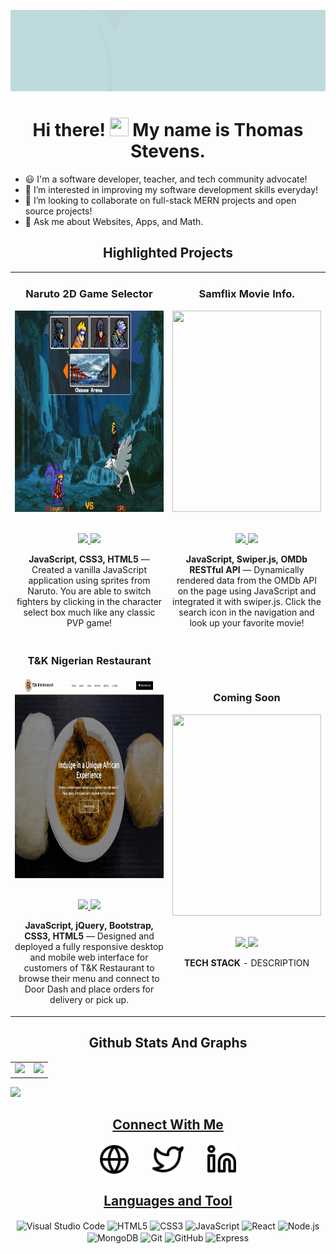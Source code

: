 ![alt text](https://github.com/ThomasAlanStevens/ThomasAlanStevens/blob/main/Github%20Cover.gif?raw=true)


<h1 align='center'>Hi there! <img src="https://github.com/sudnyeshtalekar/sudnyeshtalekar/blob/master/Assets/Hi.gif" width="30px" height="30px"> My name is Thomas Stevens.</h1>

- 😃 I'm a software developer, teacher, and tech community advocate!
- 👀 I’m interested in improving my software development skills everyday!
- 💞️ I’m looking to collaborate on full-stack MERN projects and open source projects!
- 💬 Ask me about Websites, Apps, and Math.


<!--Project Section -->

<h2 align="center">Highlighted Projects </h2>
<div align="center">
    <table>
        <tr>
            <td width="50%">
                <h3 align="center" color="white">Naruto 2D Game Selector</h3>
                <div align="center" >  
                    <a href='#'> 
                    <img src="https://github.com/ssaryonjr/ssaryonjr/blob/main/ezgif.com-gif-maker.gif?raw=true" alt="Naruto Game" height="322px" width="100%" />
                    </a>
                    <br>
                    <br>
                    <p>
                    <a href="https://github.com/ssaryonjr/Naruto-Character-Selector/tree/main/Naruto.JS" target="_blank">
                    <img src="https://img.shields.io/badge/Code-lightgrey?style=for-the-badge&logo=github"/>
                    </a>  
                    <a href="https://narutobattlescreen-js.netlify.app/" target="_blank">
                    <img src="https://img.shields.io/badge/-website-green?style=for-the-badge&color=005da8"/>
                    </a>
                    </p>
                    <p><strong>JavaScript, CSS3, HTML5</strong> — Created a vanilla JavaScript application using sprites from Naruto. You are able to switch fighters by clicking in the character select box much like any classic PVP game!</p>
                </div>
            </td>
            <td width="50%">
                <h3 align="center" color="white">Samflix Movie Info.</h3>
                <div align="center" >  
                    <a href='https://ssjrmovieapi.netlify.app/'>
                    <img src="https://github.com/ssaryonjr/ssaryonjr/blob/main/ezgif.com-gif-maker%20(1).gif?raw=true" alt="" height="322px" width="100%" />
                    </a>
                    <br>
                    <br>
                    <p>
                    <a href="https://github.com/ssaryonjr" target="_blank">
                    <img src="https://img.shields.io/badge/Code-lightgrey?style=for-the-badge&logo=github"/>
                    </a>  
                    <a href="https://ssjrmovieapi.netlify.app/" target="_blank">
                    <img src="https://img.shields.io/badge/-website-green?style=for-the-badge&color=005da8"/>
                    </a>
                    </p>
                    <p><strong>JavaScript, Swiper.js, OMDb RESTful API</strong> — Dynamically rendered data from the OMDb API on the page using JavaScript and integrated it with swiper.js. Click the search icon in the navigation and look up your favorite movie!</p>
                </div>
            </td>
        </tr>
        <tr>
            <td width="50%">
                <h3 align="center" color="white">T&K Nigerian Restaurant</h3>
                    <div align="center">  
                    <a href='https://tandkrestaurant.netlify.app/'>
                    <img src="https://github.com/ssaryonjr/ssaryonjr/blob/main/ezgif.com-gif-maker%20(5).gif?raw=true" alt="Restaurant Website" height="322px" width="100%" />
                    </a>
                    <br>
                    <br>
                    <p>
                        <a href="https://github.com/ssaryonjr/T-K-Restaurant-" target="_blank">
                            <img src="https://img.shields.io/badge/Code-lightgrey?style=for-the-badge&logo=github"/>
                        </a>  
                        <a href="https://tandkrestaurant.netlify.app/" target="_blank">
                            <img src="https://img.shields.io/badge/-website-green?style=for-the-badge&color=005da8"/>
                        </a>
                    </p>
                    <p><strong>JavaScript, jQuery, Bootstrap, CSS3, HTML5</strong> — Designed and deployed a fully responsive desktop and mobile web interface for customers of T&K Restaurant to browse their menu and connect to Door Dash and place orders for delivery or pick up.</p>
                </div>
            </td>
            <td width="50%">
                <h3 align="center" color="white">Coming Soon</h3>
                    <div align="center" >  
                    <a href='https://www.google.com'>
                    <img src="https://source.unsplash.com/600x400/?city" alt="" height="322px" width="100%" />
                    </a>
                    <br>
                    <br>
                    <p>
                        <a href="https://www.google.com" target="_blank">
                            <img src="https://img.shields.io/badge/Code-lightgrey?style=for-the-badge&logo=github"/>
                        </a>  
                        <a href="https://www.google.com" target="_blank">
                            <img src="https://img.shields.io/badge/-website-green?style=for-the-badge&color=005da8"/>
                        </a>
                    </p>
                    <p><strong>TECH STACK</strong> - DESCRIPTION</p>
                </div>
            </td>
        </tr>
    </table>
</div>

<h2 align="center">Github Stats And Graphs</h2>
<table>
    <tr>
        <td width="50%">
            <img width="100%" src="http://github-readme-streak-stats.herokuapp.com?user=ThomasAlanStevens&hide_border=true&stroke=050E96&fire=8E1010&dates=00000077&sideLabels=050E96&currStreakLabel=050E96&currStreakNum=8E1010&ring=050E96&sideNums=8E1010">
        </td>
        <td width="50%">
            <img width="100%" src="https://github-readme-stats.vercel.app/api?username=ThomasAlanStevens&hide_border=true&hide=stars&text_color=050E96&icon_color=050E96&title_color=8E1010&include_all_commits=true&count_private=true&show_icon=true">
        </td>
    </tr>
</table>
<img src="https://activity-graph.herokuapp.com/graph?username=thomasalanstevens&bg_color=FFFFFF00&color=050E96&line=050E96&point=8E1010&hide_border=true&title_color=8E1010&include_all_commits=true&count_private=true">



<h2 align="center"><u>Connect With Me</u></h3>
<section align="center">
    <a href="https://stevenssoftwareservices.com"><img align="center" alt="Website" width="10%" src="./img/globe-light.svg"/></a>
    &nbsp;&nbsp;&nbsp;&nbsp;&nbsp;&nbsp;&nbsp;
    <a href="https://twitter.com/ThomasAlanStev"><img align="center" alt="Twitter" width="10%" src="./img/twitter-light.svg"/></a>
    &nbsp;&nbsp;&nbsp;&nbsp;&nbsp;&nbsp;&nbsp;
    <a href="https://www.linkedin.com/in/thomas-alan-stevens"><img align="center" alt="Linkedin" width="10%" src="./img/linkedin-light.svg"/></a>
</section>

<h2 align='center'><u>Languages and Tool</u></h3>
<section align="center">
    <img align="center" alt="Visual Studio Code" width="8%" src="https://cdn.jsdelivr.net/gh/devicons/devicon/icons/vscode/vscode-original.svg"/>
    <img align="center" alt="HTML5" width="8%" src="https://cdn.jsdelivr.net/gh/devicons/devicon/icons/html5/html5-original.svg"/>
    <img align="center" alt="CSS3" width="8%" src="https://cdn.jsdelivr.net/gh/devicons/devicon/icons/css3/css3-original.svg"/>
    <img align="center" alt="JavaScript" width="8%" src="https://cdn.jsdelivr.net/gh/devicons/devicon/icons/javascript/javascript-original.svg"/>
    <img align="center" alt="React" width="8%" src="https://cdn.jsdelivr.net/gh/devicons/devicon/icons/react/react-original.svg"/>
    <img align="center" alt="Node.js" width="8%" src="https://cdn.jsdelivr.net/gh/devicons/devicon/icons/nodejs/nodejs-original.svg"/>
    <img align="center" alt="MongoDB" width="8%" src="https://cdn.jsdelivr.net/gh/devicons/devicon/icons/mongodb/mongodb-original.svg"/>
    <img align="center" alt="Git" width="8%" src="https://cdn.jsdelivr.net/gh/devicons/devicon/icons/git/git-original.svg"/>
    <img align="center" alt="GitHub" width="8%" src="https://user-images.githubusercontent.com/3369400/139448065-39a229ba-4b06-434b-bc67-616e2ed80c8f.png"/>
    <img align="center" alt="Express" width="18%" src="https://user-images.githubusercontent.com/97814431/170081210-73593c53-48ce-4ad1-bd96-d370c124cc2c.png">
</section>


